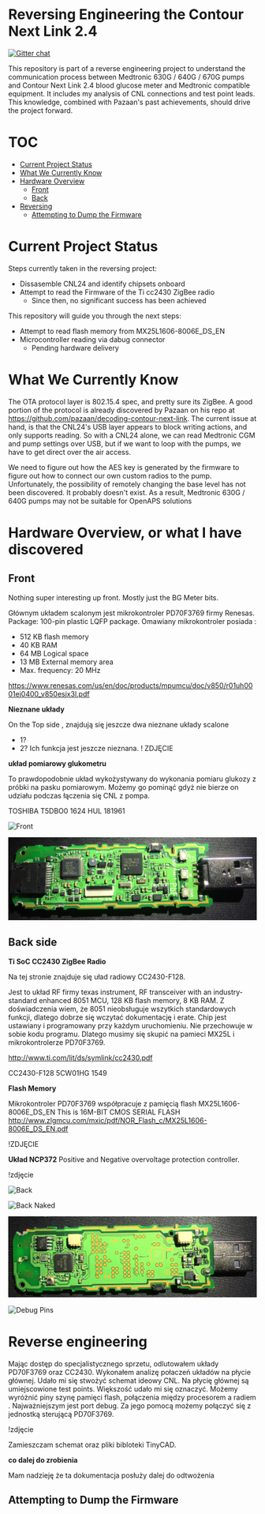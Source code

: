 #  Reversing Engineering the Contour Next Link 2.4

[![Gitter chat](https://badges.gitter.im/medtronic-flash/Lobby.png)](https://gitter.im/medtronic-flash/Lobby)

This repository is part of a reverse engineering project to understand the communication process between Medtronic 630G / 640G / 670G pumps and Contour Next Link 2.4 blood glucose meter and Medtronic compatible equipment. It includes my analysis of CNL connections and test point leads. This knowledge, combined with Pazaan's past achievements, should drive the project forward.

TOC
===
  * [Current Project Status](#current-project-status)
  * [What We Currently Know](#what-we-currently-know)
  * [Hardware Overview](#hardware-overview)
    * [Front](#front)
    * [Back](#back)
  * [Reversing](#reversing)
    * [Attempting to Dump the Firmware](#attempting-to-dump-the-firmware)

Current Project Status
======================
Steps currently taken in the reversing project:
 * Dissasemble CNL24 and identify chipsets onboard
 * Attempt to read the Firmware of the Ti cc2430 ZigBee radio
   *  Since then, no significant success has been achieved

This repository will guide you through the next steps:
  * Attempt to read flash memory from MX25L1606-8006E_DS_EN
  * Microcontroller reading via dabug connector
    * Pending hardware delivery
	

What We Currently Know
======================
The OTA protocol layer is 802.15.4 spec, and pretty sure its ZigBee. A good portion of the protocol is already discovered by Pazaan on his repo at https://github.com/pazaan/decoding-contour-next-link. The current issue at hand, is that the CNL24's USB layer appears to block writing actions, and only supports reading. So with a CNL24 alone, we can read Medtronic CGM and pump settings over USB, but if we want to loop with the pumps, we have to get direct over the air access.

We need to figure out how the AES key is generated by the firmware to figure out how to connect our own custom radios to the pump. Unfortunately, the possibility of remotely changing the base level has not been discovered. It probably doesn't exist. As a result, Medtronic 630G / 640G pumps may not be suitable for OpenAPS solutions

Hardware Overview, or what I have discovered
=================

## Front

Nothing super interesting up front. Mostly just the BG Meter bits.


Głównym układem scalonym jest mikrokontroler PD70F3769 firmy Renesas. Package: 100-pin plastic LQFP package. 
 Omawiany mikrokontroler posiada :
 * 512 KB flash memory
 * 40 KB RAM
 * 64 MB Logical space 
 * 13 MB External memory area
 * Max. frequency: 20 MHz
 
 https://www.renesas.com/us/en/doc/products/mpumcu/doc/v850/r01uh0001ej0400_v850esjx3l.pdf
 
 


**Nieznane układy**

On the Top side , znajdują się jeszcze dwa nieznane układy scalone
 * 1?
 * 2?
Ich funkcja jest jeszcze nieznana.
! ZDJĘCIE

**układ pomiarowy glukometru**

To prawdopodobnie układ wykożystywany do wykonania pomiaru glukozy z próbki na pasku pomiarowym. Możemy go pominąć gdyż nie bierze on udziału podczas łączenia się CNL z pompa.

TOSHIBA
T5DBO0
1624 HUL
181961



![Front](https://github.com/applehat/contour-next-link-24-teardown/raw/master/front.jpg)

![Board Top/Front](https://github.com/applehat/contour-next-link-24-teardown/raw/master/board_top.jpg)



## Back side

**Ti SoC CC2430 ZigBee Radio**

Na tej stronie znajduje się uład radiowy CC2430-F128. 

Jest to układ RF firmy texas instrument, RF transceiver with an industry-standard enhanced 8051 MCU, 128 KB flash memory, 8 KB RAM. 
Z doświadczenia wiem, że 8051 nieobsługuje wszytkich standardowych funkcji, dlatego dobrze się wczytać dokumentację i erate.
Chip jest ustawiany i programowany przy każdym uruchomieniu. Nie przechowuje w sobie kodu programu. Dlatego musimy się skupić na pamieci MX25L i mikrokontrolerze PD70F3769.



http://www.ti.com/lit/ds/symlink/cc2430.pdf

CC2430-F128
5CW01HG
1549


**Flash Memory**
 
 Mikrokontroler PD70F3769  współpracuje z pamięcią flash MX25L1606-8006E_DS_EN
 This is 16M-BIT CMOS SERIAL FLASH
http://www.zlgmcu.com/mxic/pdf/NOR_Flash_c/MX25L1606-8006E_DS_EN.pdf

!ZDJĘCIE


**Układ NCP372**
Positive and Negative overvoltage protection controller.  


!zdjęcie




![Back](https://github.com/applehat/contour-next-link-24-teardown/raw/master/back.jpg)

![Back Naked](https://github.com/applehat/contour-next-link-24-teardown/raw/master/back-without-lipo-or-shielding.jpg)

![Board Bottom/Back](https://github.com/applehat/contour-next-link-24-teardown/raw/master/board_bottom.jpg)

![Debug Pins](https://github.com/applehat/contour-next-link-24-teardown/raw/master/debug-pins.jpg)

Reverse engineering
=========
Mając dostęp do specjalistycznego sprzetu, odlutowałem układy PD70F3769 oraz CC2430. Wykonałem analizę połaczeń układów na płycie głównej. Udało mi się stwożyć schemat ideowy CNL.
Na płycię głównej są umiejscowione test points. Większość udało mi się oznaczyć. Możemy wyróżnić piny szynę pamięci flash, połączenia między procesorem a radiem . Najważniejszym jest port debug.
Za jego pomocą możemy połączyć się z jednostką sterującą PD70F3769. 

!zdjęcie

Zamieszczam schemat oraz pliki bibloteki TinyCAD.

**co dalej do zrobienia**

Mam nadzieję że ta dokumentacja posłuży dalej do odtwożenia 







## Attempting to Dump the Firmware


